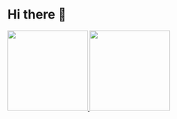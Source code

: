 # Hi there 👋

<p>
<a href="https://github.com/masoudnick">
  <img height="180em" src="https://github-readme-stats-eight-theta.vercel.app/api?username=masoudnick&show_icons=true&theme=algolia&include_all_commits=true&count_private=true"/>
  <img height="180em" src="https://github-readme-stats-eight-theta.vercel.app/api/top-langs/?username=masoudnick&layout=compact&langs_count=8&theme=algolia"/>
</a>
</p>
